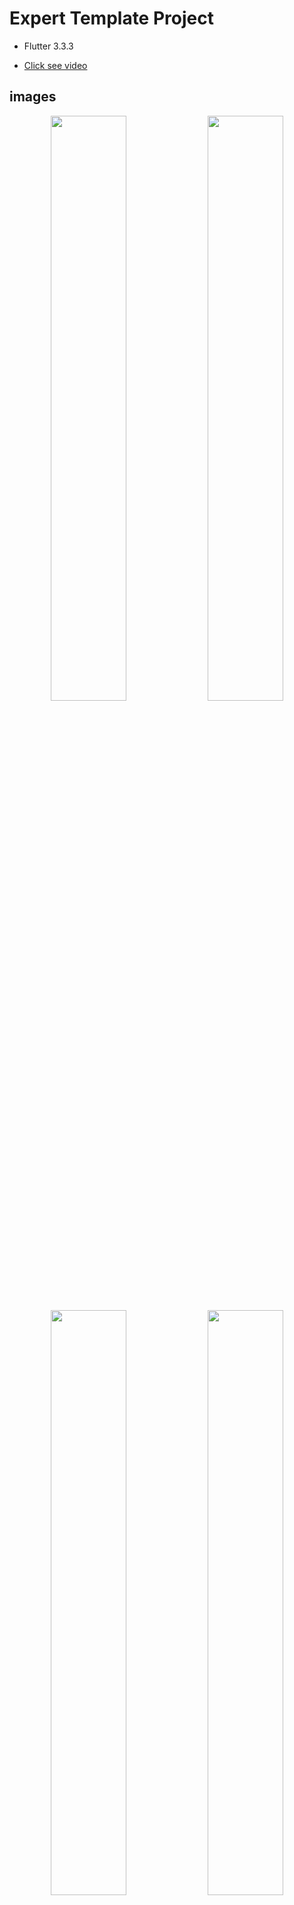 # Expert Template Project

* Flutter 3.3.3

* [Click see video](https://youtu.be/ECzWk8sJS9Y)



## images
<p align="center">
<img src="github_assets/1.jpg" width="49%"></img>
<img src="github_assets/6.jpg" width="49%"></img>
<img src="github_assets/2.jpg" width="49%"/>
<img src="github_assets/7.jpg" width="49%"/>
<img src="github_assets/3.jpg" width="49%"/>
<img src="github_assets/8.jpg" width="49%"/>
<img src="github_assets/4.jpg" width="49%"/>
<img src="github_assets/9.jpg" width="49%"/>
<img src="github_assets/5.jpg" width="49%"/>
<img src="github_assets/10.jpg" width="49%"/>

</p>




## Getting Started

A Expert Template project created in flutter using Bloc . Expert Template supports mobile, clone the appropriate branches mentioned below:

The Expert Template contains the minimal implementation required to create a new library or project. The repository code is preloaded with some basic components like basic app architecture, app theme, constants and required dependencies to create a new project. By using boiler plate code as standard initializer, we can have same patterns in all the projects that will inherit it. This will also help in reducing setup & development time by allowing you to use same code pattern and avoid re-writing from scratch.

## How to Use 

**Step 1:**

Download or clone this repo by using the link below:

```
git clone https://github.com/the-best-is-best/Expert-Template.git
```

**Step 2:**

Go to project root and execute the following command in console to get the required dependencies: 

```
flutter pub get 
```

**Step 3:**

This project uses `inject` library that works with code generation, execute the following command to generate files:

```
flutter packages pub run build_runner build --delete-conflicting-outputs
```

or watch command in order to keep the source code synced automatically:

```
flutter packages pub run build_runner watch
```


## Expert Template Features:

* Splash
* Home
* Routing
* Theme
* Code Generation
* svg
* screen util
* chat robot

### Folder Structure
Here is the core folder structure which flutter provides.

```
flutter-app/
|- android
|- build
|- ios
|- lib
```

Here is the folder structure we have been using in this project

```
lib/app/
       |- resources/
         |- translate
         |- colors
         |- routes
         |- styles       
         |- fonts

 
   |- Features
       |- components
       |- get_start
       |- get_start1
       |- home
       |- splash
       
    
```